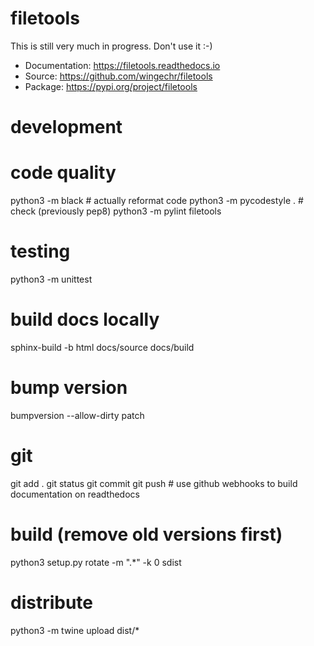 # filetools

This is still very much in progress. Don't use it :-)

* Documentation: https://filetools.readthedocs.io
* Source: https://github.com/wingechr/filetools
* Package: https://pypi.org/project/filetools

# development

# code quality
python3 -m black  # actually reformat code
python3 -m pycodestyle .  # check (previously pep8)
python3 -m pylint filetools

# testing
python3 -m unittest

# build docs locally
sphinx-build -b html docs/source docs/build

# bump version
bumpversion --allow-dirty patch

# git
git add .
git status
git commit
git push  # use github webhooks to build documentation on readthedocs

# build (remove old versions first)
python3 setup.py rotate -m ".*" -k 0 sdist

# distribute
python3 -m twine upload dist/*
